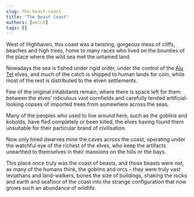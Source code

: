 ```yaml
---
slug: the-beast-coast
title: "The Beast Coast"
authors: [welch]
tags: []
---
```


West of Highhaven, this coast was a twisting, gorgeous mess of cliffs, beaches and high trees, home to many races who lived on the bounties of the place where the wild sea met the untamed land.
 
Nowadays the sea is fished under rigid order, under the control of the [Alu Tel](/wikis/alu-tel) elves, and much of the catch is shipped to human lands for coin, while most of the rest is distributed to the elven settlements.
 
Few of the original inhabitants remain, where there is space left for them between the elves’ ridiculous vast cornfields and carefully tended artificial-looking copses of imported trees from somewhere across the seas.
 
Many of the peoples who used to live around here, such as the goblins and kobolds, have fled completely or been killed, the elves having found them unsuitable for their particular brand of civilisation.
 
Now only hired dwarves mine the caves across the coast, operating under the watchful eye of the richest of the elves, who keep the artifacts unearthed to themselves in their mansions on the hills or the bays.
 
This place once truly was the coast of beasts, and those beasts were not, as many of the humans think, the goblins and orcs – they were truly vast leviathans and land-walkers, bones the size of buildings, shaking the rocks and earth and seafloor of the coast into the strange configuration that now grows such an abundance of wildlife.